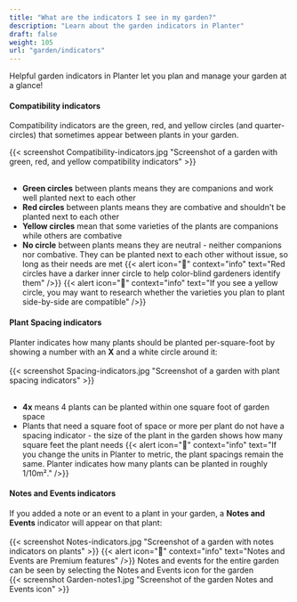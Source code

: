```yaml
---
title: "What are the indicators I see in my garden?"
description: "Learn about the garden indicators in Planter"
draft: false
weight: 105
url: "garden/indicators"
---
```

Helpful garden indicators in Planter let you plan and manage your garden at a glance!

#### Compatibility indicators
Compatibility indicators are the green, red, and yellow circles (and quarter-circles) that sometimes appear between plants in your garden.

{{< screenshot Compatibility-indicators.jpg "Screenshot of a garden with green, red, and yellow compatibility indicators" >}} <br /><br />
- **Green circles** between plants means they are companions and work well planted next to each other
- **Red circles** between plants means they are combative and shouldn't be planted next to each other
- **Yellow circles** mean that some varieties of the plants are companions while others are combative
- **No circle** between plants means they are neutral - neither companions nor combative. They can be planted next to each other without issue, so long as their needs are met
{{< alert icon="🍅" context="info" text="Red circles have a darker inner circle to help color-blind gardeners identify them" />}}
{{< alert icon="🥕" context="info" text="If you see a yellow circle, you may want to research whether the varieties you plan to plant side-by-side are compatible" />}}

#### Plant Spacing indicators
Planter indicates how many plants should be planted per-square-foot by showing a number with an **X** and a white circle around it:<br /><br />
{{< screenshot Spacing-indicators.jpg "Screenshot of a garden with plant spacing indicators" >}}<br /><br />
- **4x** means 4 plants can be planted within one square foot of garden space
- Plants that need a square foot of space or more per plant do not have a spacing indicator - the size of the plant in the garden shows how many square feet the plant needs
{{< alert icon="🌱" context="info" text="If you change the units in Planter to metric, the plant spacings remain the same. Planter indicates how many plants can be planted in roughly 1/10m²." />}}

#### Notes and Events indicators
If you added a note or an event to a plant in your garden, a **Notes and Events** indicator will appear on that plant:<br /><br />
{{< screenshot Notes-indicators.jpg "Screenshot of a garden with notes indicators on plants" >}}
{{< alert icon="💸" context="info" text="Notes and Events are Premium features" />}}
Notes and events for the entire garden can be seen by selecting the Notes and Events icon for the garden<br />
{{< screenshot Garden-notes1.jpg "Screenshot of the garden Notes and Events icon" >}}
